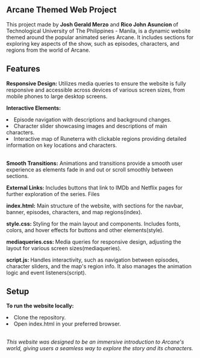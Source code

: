 <h2>Arcane Themed Web Project</h2>
<p>This project made by <strong>Josh Gerald Merzo</strong> and <strong>Rico John Asuncion </strong>
  of Technological University of The Philippines - Manila, is a dynamic 
  website themed around the popular animated series Arcane. 
  It includes sections for exploring key aspects of the show, such as episodes, characters, and regions from the world of Arcane.</p>

<h2>Features</h2>
<p><strong>Responsive Design: </strong>Utilizes media queries to ensure the website is fully responsive and accessible across devices of various screen sizes, from mobile phones to large desktop screens.</p>
<p><strong>Interactive Elements:</strong></p>
<li>Episode navigation with descriptions and background changes.</li>
<li>Character slider showcasing images and descriptions of main characters.</li>
<li>Interactive map of Runeterra with clickable regions providing detailed information on key locations and characters.</li><br>
<p><strong>Smooth Transitions:</strong> Animations and transitions provide a smooth user experience as elements fade in and out or scroll smoothly between sections.</p> 
<p><strong>External Links: </strong>Includes buttons that link to IMDb and Netflix pages for further exploration of the series.
Files</p> 
<p><strong>index.html:</strong> Main structure of the website, with sections for the navbar, banner, episodes, characters, and map regions​(index).</p> 
<p><strong>style.css: </strong> Styling for the main layout and components. Includes fonts, colors, and hover effects for buttons and other elements​(style).</p> 
<p><strong>mediaqueries.css: </strong> Media queries for responsive design, adjusting the layout for various screen sizes​(mediaqueries).</p> 
<p><strong>script.js: </strong>Handles interactivity, such as navigation between episodes, character sliders, and the map's region info. It also manages the animation logic and event listeners​(script).</p> 

<h2>Setup</h2>
<p><strong>To run the website locally:</strong></p>

<li>Clone the repository.</li>
<li>Open index.html in your preferred browser.</li><br>
<p><i>This website was designed to be an immersive introduction to Arcane's world, giving users a seamless way to explore the story and its characters.</i></p>
